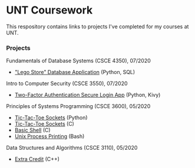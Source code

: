 # UNT Coursework
This respository contains links to projects I've completed for my courses at UNT.

### Projects
Fundamentals of Database Systems (CSCE 4350), 07/2020  
- ["Lego Store" Database Application](https://github.com/mattfredericksen/CSCE-4350-Lego-Project) (Python, SQL)

Intro to Computer Security (CSCE 3550), 07/2020  
- [Two-Factor Authentication Secure Login App](https://github.com/mattfredericksen/SecureLogin) (Python, Kivy)

Principles of Systems Programming (CSCE 3600), 05/2020  
- [Tic-Tac-Toe Sockets](CSCE%203600/TicTacToeSockets-Python) (Python)
- [Tic-Tac-Toe Sockets](CSCE%203600/TicTacToeSockets-C) (C)
- [Basic Shell](CSCE%203600/BasicShell-C) (C)
- [Unix Process Printing](CSCE%203600/ProcessPrinting-Bash) (Bash)

Data Structures and Algorithms (CSCE 3110), 05/2020  
- [Extra Credit](CSCE%203110) (C++)
